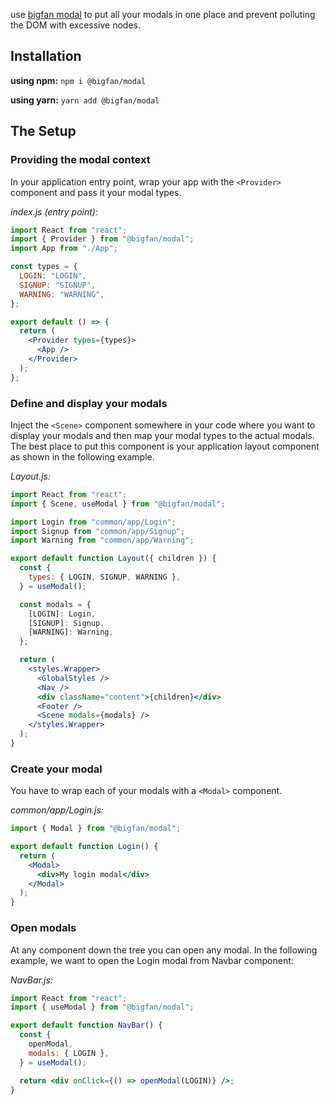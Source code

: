 use [bigfan modal](bigfanjs.github.io/modal-docs/) to put all your modals in one place and prevent polluting the DOM with excessive nodes.

## Installation

**using npm:**
`npm i @bigfan/modal`

**using yarn:**
`yarn add @bigfan/modal`

## The Setup

### Providing the modal context

In your application entry point, wrap your app with the `<Provider>` component and pass it your modal types.

_index.js (entry point):_

```jsx
import React from "react";
import { Provider } from "@bigfan/modal";
import App from "./App";

const types = {
  LOGIN: "LOGIN",
  SIGNUP: "SIGNUP",
  WARNING: "WARNING",
};

export default () => {
  return (
    <Provider types={types}>
      <App />
    </Provider>
  );
};
```

### Define and display your modals

Inject the `<Scene>` component somewhere in your code where you want to display your modals and then map your modal types to the actual modals. The best place to put this component is your application layout component as shown in the following example.

_Layout.js:_

```jsx
import React from "react";
import { Scene, useModal } from "@bigfan/modal";

import Login from "common/app/Login";
import Signup from "common/app/Signup";
import Warning from "common/app/Warning";

export default function Layout({ children }) {
  const {
    types: { LOGIN, SIGNUP, WARNING },
  } = useModal();

  const modals = {
    [LOGIN]: Login,
    [SIGNUP]: Signup,
    [WARNING]: Warning,
  };

  return (
    <styles.Wrapper>
      <GlobalStyles />
      <Nav />
      <div className="content">{children}</div>
      <Footer />
      <Scene modals={modals} />
    </styles.Wrapper>
  );
}
```

### Create your modal

You have to wrap each of your modals with a `<Modal>` component.

_common/app/Login.js:_

```jsx
import { Modal } from "@bigfan/modal";

export default function Login() {
  return (
    <Modal>
      <div>My login modal</div>
    </Modal>
  );
}
```

### Open modals

At any component down the tree you can open any modal. In the following example, we want to open the Login modal from Navbar component:

_NavBar.js:_

```jsx
import React from "react";
import { useModal } from "@bigfan/modal";

export default function NavBar() {
  const {
    openModal,
    modals: { LOGIN },
  } = useModal();

  return <div onClick={() => openModal(LOGIN)} />;
}
```
